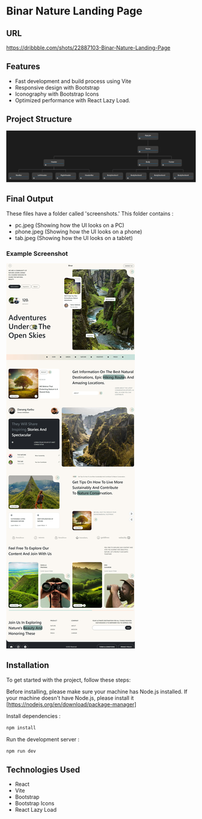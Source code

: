 # Binar Nature Landing Page

## URL
https://dribbble.com/shots/22887103-Binar-Nature-Landing-Page

## Features

- Fast development and build process using Vite
- Responsive design with Bootstrap
- Iconography with Bootstrap Icons
- Optimized performance with React Lazy Load.

## Project Structure
![alt text](structure.png)

## Final Output 
These files have a folder called 'screenshots.' This folder contains :
- pc.jpeg  (Showing how the UI looks on a PC)
- phone.jpeg (Showing how the UI looks on a phone)
- tab.jpeg (Showing how the UI looks on a tablet)


### Example Screenshot  
![alt text](screenshots/pc.jpeg)

## Installation

To get started with the project, follow these steps:

Before installing, please make sure your machine has Node.js installed. If your machine doesn't have Node.js, please install it [https://nodejs.org/en/download/package-manager]

Install dependencies : 

```sh
npm install
```
Run the development server : 
```sh
npm run dev
```


## Technologies Used

- React
- Vite
- Bootstrap
- Bootstrap Icons
- React Lazy Load
